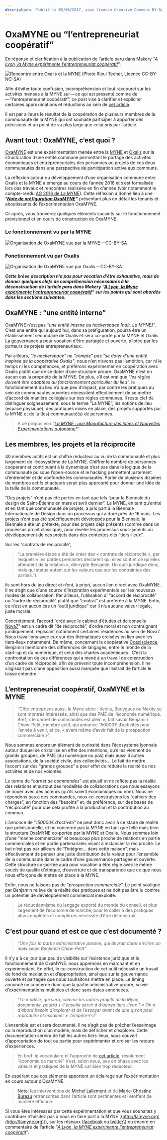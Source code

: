 ```yaml
---
description: 'Publié le 02/06/2017, sous licence Creative Commons BY-SA (International 4.0)'
---
```


# OxaMYNE ou “l’entrepreneuriat coopératif”

En réponse et clarification à la publication de l’article paru dans Makery “[_A Lyon, la Myne expérimente l’entrepreneuriat coopératif_](http://www.makery.info/2017/05/30/a-lyon-la-myne-experimente-lentrepreneuriat-cooperatif/)”.

![Rencontre entre Oxalis et la MYNE \(Photo Rieul Techer, Licence CC-BY-NC-SA\)](../.gitbook/assets/image.png)

Afin d’éviter toute confusion, incompréhension et tout raccourci sur les activités menées à la MYNE sur — ce qui est présenté comme de — “l’entrepreneuriat coopératif”, ce post vise à clarifier et expliciter certaines approximations et réductions au sein de [cet article](http://www.makery.info/2017/05/30/a-lyon-la-myne-experimente-lentrepreneuriat-cooperatif/).

Il est par ailleurs le résultat de la coopération de plusieurs membres de la communauté de la MYNE qui ont souhaité participer à apporter des précisions et un point de vu plus large que celui pris par l’article.

## Avant tout : OxaMYNE, c’est quoi ? <a id="avant-tout-oxamyne-cest-quoi"></a>

[OxaMYNE](https://pad.lamyne.org/GYZgJgbA7ALAhiAtAVgEwA5WPsij1xgCciwAxmOmQEZECM9wMQA=#) est une expérimentation menée entre la [MYNE](http://lamyne.org) et [Oxalis](http://www.oxalis-scop.fr/) sur la structuration d’une entité commune permettant le portage des activités économiques et entrepreneuriales des personnes ou projets de ces deux communautés dans une perspective de participation active aux communs.

La réflexion autour du développement d’une organisation commune entre Oxalis et la MYNE a émergé au cours de l’année 2016 et s’est formalisée lors des travaux et rencontres réalisées en fin d’année \(voir notamment le compte-rendu [AG 2016 de La MYNE](https://hackpad.com/wdBGfQfAsb5)\). Cette réflexion a donné lieu à une “[_**Note de préfiguration OxaMYNE**_](https://docs.google.com/document/d/1xbuQVtPSa_diMZ3vR9u3vHLDavcx4yVTLqHThhjuJ-Y/edit?usp=sharing)_**”**_ présentant plus en détail les tenants et aboutissants de l’expérimentation OxaMYNE.

Ci-après, vous trouverez quelques éléments succints sur le fonctionnement prévisionnel et en cours de construction de OxaMYNE.

### **Le fonctionnement vu par la MYNE** <a id="le-fonctionnement-vu-par-la-myne"></a>

![Organisation de OxaMYNE vue par la MYNE&#x200A;&#x2014;&#x200A;CC-BY-SA](../.gitbook/assets/image%20%281%29.png)

### **Fonctionnement vu par Oxalis** <a id="fonctionnement-vu-par-oxalis"></a>

![Organisation de OxaMYNE vue par Oxalis&#x200A;&#x2014;&#x200A;CC-BY-SA](../.gitbook/assets/image%20%282%29.png)

_**Cette brève description n’a pas pour vocation d’être exhaustive, mais de donner quelques clefs de compréhension nécessaires à la déconstruction de l’article paru dans Makery “**_[_**A Lyon, la Myne expérimente l’entrepreneuriat coopératif**_](http://www.makery.info/2017/05/30/a-lyon-la-myne-experimente-lentrepreneuriat-cooperatif/)_**” sur les points qui sont abordés dans les sections suivantes.**_

## OxaMYNE : “une entité interne” <a id="oxamyne-une-entite-interne"></a>

OxaMYNE n’est pas _“une entité interne au hackerspace \[ndlr. La MYNE\]”_. C’est une entité qui aujourd’hui, dans sa préfiguration, pourra être un établissement secondaire de Oxalis et sera co-porté par la MYNE et Oxalis. La gouvernance a pour vocation d’être partagée et ouverte, pilotée par les porteurs de projets entrepreneuriaux.

Par ailleurs, _“le hackerspace” ne “compte” pas “se doter d’une entité inspirée de la coopérative Oxalis”_; nous n’en n’avons pas l’ambition, car ni le temps ni les compétences, et préférons expérimenter en coopération avec Oxalis plutôt que de se doter d’une structure propre. OxaMYNE n’est en aucun cas la propriété de la MYNE. De plus, s’il est vrai que “_les règles doivent être adaptées au fonctionnement particulier du lieu”,_ le fonctionnement du lieu n’a que peu d’impact, par contre les pratiques au sein de communautés ouvertes nécessitent effectivement de se mettre d’accord de manière collégiale sur des règles communes. Il reste clef de distinguer soigneusement, sous le terme “La MYNE”, les notions de lieu \(espace physique\), des pratiques mises en place, des projets supportés par la MYNE et de la \(les\) communauté\(s\) de personnes.

> A ce propos voir “[_La MYNE : une Manufacture des Idées et Nouvelles Expérimentations autonome\*_](https://medium.com/@rieult/la-myne-une-manufacture-des-id%C3%A9es-et-nouvelles-exp%C3%A9rimentations-autonome-8b7ce1e835f5)”

## Les membres, les projets et la réciprocité <a id="les-membres-les-projets-et-la-reciprocite"></a>

40 membres actifs est un chiffre réducteur au vu de la communauté et plus largement de l’écosystème de La MYNE. Chiffrer le nombre de personnes coopérant et contribuant à la dynamique n’est pas dans la logique de la communauté puisque l’open-source et le hacking permettent justement d’entremêler et de confondre les communautés. Parler de plusieurs dizaines de membres actifs et acteurs serait plus approprié pour donner une idée de la taille de la communauté.

“Des projets” n’ont pas été portés en tant que tels “pour la Biennale du design de Saint-Étienne en mars et avril dernier”. La MYNE, en tant qu’entité et en tant que communauté de projets, a pris part à la Biennale Internationale de Design dans un processus qui a duré près de 16 mois. Les projets n’ont pas été spécifiquement développés pour la Biennale; la Biennale a été un prétexte, pour des projets déjà présents \(comme dans un processus projet classique\), pour révéler les processus sous-jacents au développement de ces projets dans des contextes dits “tiers-lieux”.

Sur les “contrats de réciprocité”,

> “La première étape a été de créer des « contrats de réciprocité », par lesquels « les parties prenantes déclarent qui elles sont et ce qu’elles attendent de la relation », décrypte Benjamin. Un outil juridique donc, mais qui statue autant sur les valeurs que sur les contraintes des parties.”\).

ils sont hors du jeu direct et n’ont, à priori, aucun lien direct avec OxaMYNE. Il ne s’agit que d’une source d’inspiration expérimentale sur les nouveaux modes de collaboration. Par ailleurs, l’utilisation d’ “accord de réciprocité” ou “cadre de réciprocité” plutôt que “contrat” est préférée à la MYNE. Enfin, ce n’est en aucun cas un “outil juridique” car il n’a aucune valeur légale, juste morale.

Concrétement, l’accord “créé avec le cabinet d’études et de conseils [Nova7](http://www.nova7.fr/)” est un cadre dit “de réciprocité”, d’ordre moral et non contraignant juridiquement, régissant notamment certaines résidences au sein de Nova7. Nous travaillons avec eux sur des thématiques croisées en lien avec les tiers-lieux notamment. De même, concernant la coopérative [Coexiscience](http://coexiscience.fr/), Benjamin mentionne des différences de langages, entre le monde de la start-up et du numérique, et celui des chartes académiques . C’est la confrontation de ces différences qui a mené à un travail de construction d’un cadre de réciprocité, afin de prévenir toute incompréhension. Il ne s’agissait pas d’une opposition aussi marquée que l’extrait de l’article le laisse entendre.

## L’entrepreneuriat coopératif, OxaMYNE et la MYNE <a id="lentrepreneuriat-cooperatif-oxamyne-et-la-myne"></a>

> “Côté entreprises aussi, la Myne attire : Veolia, Bouygues ou Nexity se sont montrés intéressés, ainsi que des PME de l’économie numérique. Bref, « le carnet de commandes est plein », fait savoir Benjamin Chow-Petit, membre actif, qui annonce 150000€ d’activités pour l’année à venir, et ce, « avant même d’avoir fait de la prospection commerciale »”.

Nous sommes encore un élément de curiosité dans l’écosystème lyonnais autour duquel se cristallise en effet des intentions, qu’elles viennent de grands groupes, de PME \(du numérique ou pas\) mais aussi d’autres associations, de la société civile, des collectivités… Le fait de mettre l’accent sur des “grands groupes” a pour effet de réduire la réalité de nos activités et de nos volontés.

Le terme de “_carnet de commandes_” est abusif et ne reflète pas la réalité des relations et surtout des modalités de collaborations que nous essayons de nouer avec des acteurs \(qu’ils soient économiques ou non\). Nous ne répondons pas à des commandes, nous co-construisons les “cahiers des charges”, en fonction des “besoins” et, de préférence, sur des bases de “réciprocité” pour que cela profite à la production et la contribution au commun.

L’annonce de “_150000€ d’activité_” ne peut donc avoir à ce stade de réalité que prévisionnelle, et ne concerne pas la MYNE en tant que telle mais bien la structure OxaMYNE co-portée par la MYNE et Oxalis. Nous sommes loin d’une “manne commerciale” et beaucoup plus proche de relations en partie commerciales et en partie partenariales visant à instancier la réciprocité. Le but n’est pas par ailleurs de “l’intégrer… dans cette maison”, mais effectivement de penser une juste distribution de la valeur pour l’ensemble de la communauté dans le cadre d’une gouvernance partagée et ouverte. Cette structure co-portée aura pour vocation a être régie avec le même soucis de qualité d’éthique, d’ouverture et de transparence que ce que nous nous efforçons de mettre en place à la MYNE.

Enfin, nous ne faisons pas de “_prospection commerciale_”. Le point souligné par Benjamin relève de la réalité des pratiques et ne doit pas être lu comme un potentiel de développement commercial inexploité.

> Le réductionnisme du langage exporté du monde du conseil, et plus largement de l’économie de marché, pour le coller à des pratiques plus complètes et complexes nécessite d’être déconstruit.

## C’est pour quand et est ce que c’est documenté ? <a id="cest-pour-quand-et-est-ce-que-cest-documente"></a>

> _“Une fois la partie administrative passée, qui devrait durer environ un mois selon Benjamin Chow-Petit”_

Il n’y a à ce jour que peu de visibilité sur l’existence juridique et le fonctionnement de OxaMYNE: nous apprenons en marchant et en expérimentant. En effet, le co-construction de cet outil nécessite un travail de fond de médiation et d’appropriation, ainsi que sur la gouvernance ouverte et partagée que nous souhaitons mettre en place. Le timing annoncé ne concerne donc que la partie administrative propre, suivie d’expérimentations multiples et donc sans dates annoncées.

> _“Le modèle, qui sera, comme les autres projets de la Myne, documenté, pourra-t-il ensuite servir à d’autres tiers-lieux ? « On a d’abord besoin d’explorer et de l’essayer avant de dire qu’on peut reproduire et essaimer », tempère-t-il”_

L’ensemble est et sera documenté. Il ne s’agit pas de prêcher l’essaimage ou la reproduction d’un modèle, mais de défricher et d’explorer. Cette documentation servira de fait les autres tiers-lieux, sous couvert d’appropriation de tout ou partie pour expérimenter et croiser les retours d’expériences.

> En bref: le vocabulaire et l’approche de [cet article](http://www.makery.info/2017/05/30/a-lyon-la-myne-experimente-lentrepreneuriat-cooperatif/), résolument “économie de marché” n’est, selon nous, pas en phase avec les valeurs et pratiques de la MYNE car bien trop réducteur.

En espérant que ces éléments apportent un éclairage sur l’expérimentation en cours autour d’OxaMYNE.

> **Note**: les interventions de [Michel Lallement](http://lise-cnrs.cnam.fr/le-laboratoire/les-membres-du-lise/michel-lallement-620946.kjsp) et de [Marie-Christine Bureau](http://lise-cnrs.cnam.fr/le-laboratoire/les-membres-du-lise/marie-christine-bureau-623635.kjsp) retranscrites dans l’article sont pertinentes et l’étoffent de manière efficace.

Si vous êtes intéressés par cette expérimentation et que vous souhaitez y contribuer n’hésitez pas à nous en faire part à la MYNE [\(http://lamyne.org](http://lamyne.org)\), sur les réseaux \([facebook](https://www.facebook.com/groups/644546245604963/) ou [twitter](https://twitter.com/laMYNE_)\) ou encore en commentaire de l’article “[_A Lyon, la MYNE expérimente l’entrepreneuriat coopératif_](http://www.makery.info/2017/05/30/a-lyon-la-myne-experimente-lentrepreneuriat-cooperatif/)”.

